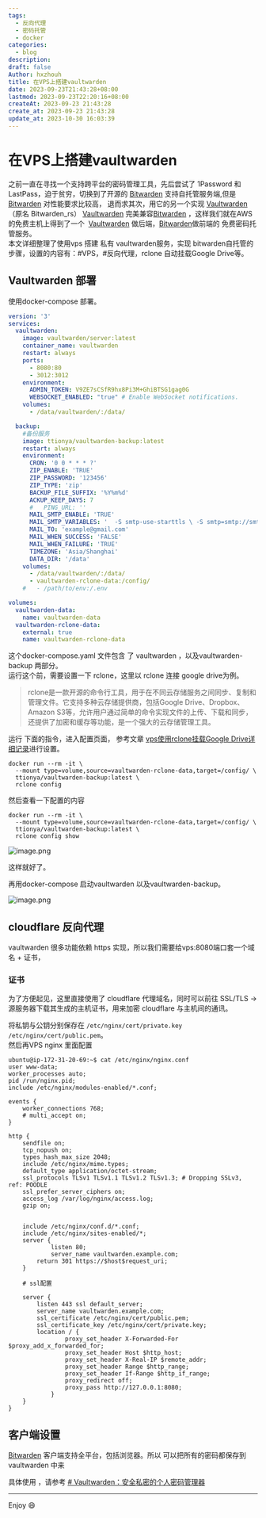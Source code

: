 ```yaml
---
tags:
  - 反向代理
  - 密码托管
  - docker
categories:
  - blog
description: 
draft: false
Author: hxzhouh
title: 在VPS上搭建vaultwarden
date: 2023-09-23T21:43:28+08:00
lastmod: 2023-09-23T22:20:16+08:00
createAt: 2023-09-23 21:43:28
create_at: 2023-09-23 21:43:28
update_at: 2023-10-30 16:03:39
---
```

# 在VPS上搭建vaultwarden
之前一直在寻找一个支持跨平台的密码管理工具，先后尝试了 1Password 和 LastPass，迫于贫穷，切换到了开源的 [Bitwarden](https://bitwarden.com/) 支持自托管服务端,但是 [Bitwarden](https://bitwarden.com/) 对性能要求比较高， 退而求其次，用它的另一个实现 [Vaultwarden](https://github.com/dani-garcia/vaultwarden)（原名 Bitwarden_rs） [Vaultwarden](https://github.com/dani-garcia/vaultwarden) 完美兼容[Bitwarden](https://bitwarden.com/) ，这样我们就在AWS 的免费主机上得到了一个  [Vaultwarden](https://github.com/dani-garcia/vaultwarden) 做后端，[Bitwarden](https://bitwarden.com/)做前端的 免费密码托管服务。  
本文详细整理了使用vps 搭建 私有 vaultwarden服务，实现 bitwarden自托管的步骤，设置的内容有：#VPS，#反向代理，rclone 自动挂载Google Drive等。

<!-- more -->
## Vaultwarden 部署
使用docker-compose  部署。
```yaml
version: '3'
services:
  vaultwarden:
    image: vaultwarden/server:latest
    container_name: vaultwarden
    restart: always
    ports:
      - 8080:80
      - 3012:3012
    environment:
      ADMIN_TOKEN: V9ZE7sCSfR9hx8Pi3M+GhiBTSG1gag0G
      WEBSOCKET_ENABLED: "true" # Enable WebSocket notifications.
    volumes:
      - /data/vaultwarden/:/data/

  backup:
    #备份服务
    image: ttionya/vaultwarden-backup:latest
    restart: always
    environment:
      CRON: '0 0 * * * ?'
      ZIP_ENABLE: 'TRUE'
      ZIP_PASSWORD: '123456'
      ZIP_TYPE: 'zip'
      BACKUP_FILE_SUFFIX: '%Y%m%d'
      ACKUP_KEEP_DAYS: 7
      #   PING_URL: ''
      MAIL_SMTP_ENABLE: 'TRUE'
      MAIL_SMTP_VARIABLES: '  -S smtp-use-starttls \ -S smtp=smtp://smtp.164.com:587 \ -S smtp-auth=login \ -S smtp-auth-user=email-user \ -S smtp-auth-password=your-auth \ -S from=email-from(Vaultwarden_Backup)'
      MAIL_TO: 'example@gmail.com'
      MAIL_WHEN_SUCCESS: 'FALSE'
      MAIL_WHEN_FAILURE: 'TRUE'
      TIMEZONE: 'Asia/Shanghai'
      DATA_DIR: '/data'
    volumes:
      - /data/vaultwarden/:/data/
      - vaultwarden-rclone-data:/config/
    #   - /path/to/env:/.env

volumes:
  vaultwarden-data:
    name: vaultwarden-data
  vaultwarden-rclone-data:
    external: true
    name: vaultwarden-rclone-data
```
这个docker-compose.yaml 文件包含 了 vaultwarden ，以及vaultwarden-backup 两部分。  
运行这个前，需要设置一下 rclone，这里以 rclone 连接 google drive为例。

> rclone是一款开源的命令行工具，用于在不同云存储服务之间同步、复制和管理文件。它支持多种云存储提供商，包括Google Drive、Dropbox、Amazon S3等，允许用户通过简单的命令实现文件的上传、下载和同步，还提供了加密和缓存等功能，是一个强大的云存储管理工具。

运行 下面的指令，进入配置页面， 参考文章 [vps使用rclone挂载Google Drive详细记录](https://pickstar.today/2022/05/vps%e4%bd%bf%e7%94%a8rclone%e6%8c%82%e8%bd%bdgoogle-drive%e8%af%a6%e7%bb%86%e8%ae%b0%e5%bd%95/)进行设置。
```shell
docker run --rm -it \
  --mount type=volume,source=vaultwarden-rclone-data,target=/config/ \
  ttionya/vaultwarden-backup:latest \
  rclone config
```

然后查看一下配置的内容
```shell
docker run --rm -it \
  --mount type=volume,source=vaultwarden-rclone-data,target=/config/ \
  ttionya/vaultwarden-backup:latest \
  rclone config show
```

![image.png](https://images.hxzhouh.com/blog-images/2023/09/3781bb366cac1dcc520970ff606ff536.png)

这样就好了。

再用docker-compose 启动vaultwarden 以及vaultwarden-backup。

![image.png](https://images.hxzhouh.com/blog-images/2023/09/c79a80b302ac3bbaff32a97b0798ff81.png)

## cloudflare 反向代理
vaultwarden 很多功能依赖 https 实现，所以我们需要给vps:8080端口套一个域名 + 证书，
### 证书
为了方便起见，这里直接使用了 cloudflare 代理域名，同时可以前往 SSL/TLS -> 源服务器下载其生成的主机证书，用来加密 cloudflare 与主机间的通讯。

将私钥与公钥分别保存在 `/etc/nginx/cert/private.key` `/etc/nginx/cert/public.pem`。  
然后再VPS nginx 里面配置
```shell
ubuntu@ip-172-31-20-69:~$ cat /etc/nginx/nginx.conf
user www-data;
worker_processes auto;
pid /run/nginx.pid;
include /etc/nginx/modules-enabled/*.conf;

events {
	worker_connections 768;
	# multi_accept on;
}

http {
	sendfile on;
	tcp_nopush on;
	types_hash_max_size 2048;
	include /etc/nginx/mime.types;
	default_type application/octet-stream;
	ssl_protocols TLSv1 TLSv1.1 TLSv1.2 TLSv1.3; # Dropping SSLv3, ref: POODLE
	ssl_prefer_server_ciphers on;
	access_log /var/log/nginx/access.log;
	gzip on;


	include /etc/nginx/conf.d/*.conf;
	include /etc/nginx/sites-enabled/*;
	server {
    		listen 80;
    		server_name vaultwarden.example.com;
		return 301 https://$host$request_uri;
	}

	# ssl配置

	server {
		listen 443 ssl default_server;
		server_name vaultwarden.example.com;
		ssl_certificate /etc/nginx/cert/public.pem;
		ssl_certificate_key /etc/nginx/cert/private.key;
		location / {
        		proxy_set_header X-Forwarded-For $proxy_add_x_forwarded_for;
        		proxy_set_header Host $http_host;
        		proxy_set_header X-Real-IP $remote_addr;
        		proxy_set_header Range $http_range;
        		proxy_set_header If-Range $http_if_range;
        		proxy_redirect off;
        		proxy_pass http://127.0.0.1:8080;
    		}
	}
}
```

## 客户端设置
[Bitwarden](https://bitwarden.com/) 客户端支持全平台，包括浏览器。所以 可以把所有的密码都保存到vaultwarden 中来

具体使用 ，请参考 [# Vaultwarden：安全私密的个人密码管理器](https://blog.tsinbei.com/archives/731/#4-4%E3%80%81%E4%BD%BF%E7%94%A8)


---
Enjoy 😄